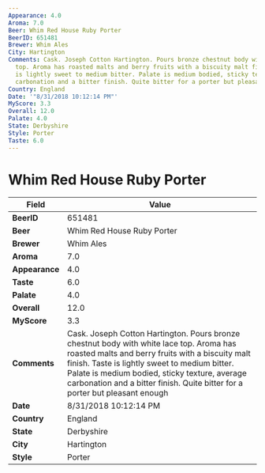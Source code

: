 ```yaml
---
Appearance: 4.0
Aroma: 7.0
Beer: Whim Red House Ruby Porter
BeerID: 651481
Brewer: Whim Ales
City: Hartington
Comments: Cask. Joseph Cotton Hartington. Pours bronze chestnut body with white lace
  top. Aroma has roasted malts and berry fruits with a biscuity malt finish. Taste
  is lightly sweet to medium bitter. Palate is medium bodied, sticky texture, average
  carbonation and a bitter finish. Quite bitter for a porter but pleasant enough
Country: England
Date: '"8/31/2018 10:12:14 PM"'
MyScore: 3.3
Overall: 12.0
Palate: 4.0
State: Derbyshire
Style: Porter
Taste: 6.0
---
```


# Whim Red House Ruby Porter

| Field         | Value |
|---------------|-------|
| **BeerID** | 651481 |
| **Beer** | Whim Red House Ruby Porter |
| **Brewer** | Whim Ales |
| **Aroma** | 7.0 |
| **Appearance** | 4.0 |
| **Taste** | 6.0 |
| **Palate** | 4.0 |
| **Overall** | 12.0 |
| **MyScore** | 3.3 |
| **Comments** | Cask. Joseph Cotton Hartington. Pours bronze chestnut body with white lace top. Aroma has roasted malts and berry fruits with a biscuity malt finish. Taste is lightly sweet to medium bitter. Palate is medium bodied, sticky texture, average carbonation and a bitter finish. Quite bitter for a porter but pleasant enough |
| **Date** | 8/31/2018 10:12:14 PM |
| **Country** | England |
| **State** | Derbyshire |
| **City** | Hartington |
| **Style** | Porter |

